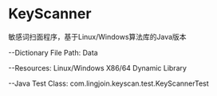 # KeyScanner
敏感词扫面程序，基于Linux/Windows算法库的Java版本

--Dictionary File Path: Data

--Resources: Linux/Windows X86/64 Dynamic Library

--Java Test Class:
	com.lingjoin.keyscan.test.KeyScannerTest